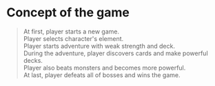 # Concept of the game
> At first, player starts a new game.  
> Player selects character's element.  
> Player starts adventure with weak strength and deck.  
> During the adventure, player discovers cards and make powerful decks.  
> Player also beats monsters and becomes more powerful.  
> At last, player defeats all of bosses and wins the game.